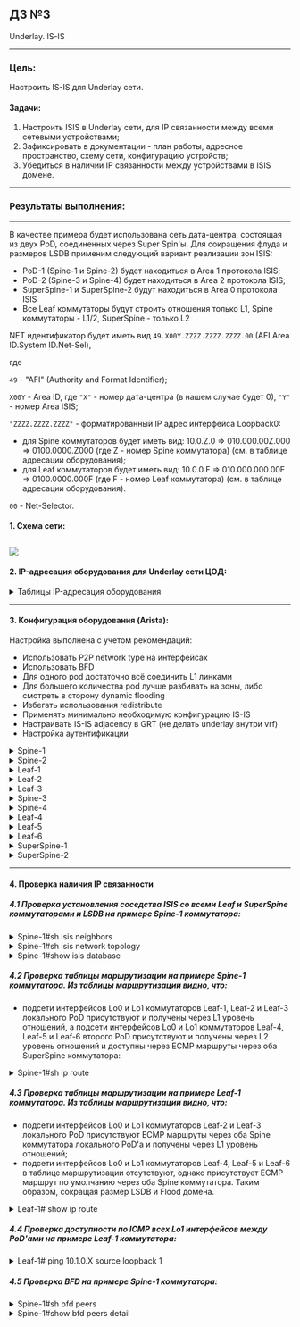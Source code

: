 ## ДЗ №3
Underlay. IS-IS
***
### Цель:
Настроить IS-IS для Underlay сети.
#### Задачи:
1. Настроить ISIS в Underlay сети, для IP связанности между всеми сетевыми устройствами;
2. Зафиксировать в документации - план работы, адресное пространство, схему сети, конфигурацию устройств;
3. Убедиться в наличии IP связанности между устройствами в ISIS домене.
***
### Результаты выполнения:
---
В качестве примера будет использована сеть дата-центра, состоящая из двух PoD, соединенных через Super Spin'ы. Для сокращения флуда и размеров LSDB применим следующий вариант реализации зон ISIS:
- PoD-1 (Spine-1 и Spine-2) будет находиться в Area 1 протокола ISIS;
- PoD-2 (Spine-3 и Spine-4) будет находиться в Area 2 протокола ISIS;
- SuperSpine-1 и SuperSpine-2 будут находиться в Area 0 протокола ISIS
- Все Leaf коммутаторы будут строить отношения только L1, Spine коммутаторы - L1/2, SuperSpine - только L2

NET идентификатор будет иметь вид ```49.X00Y.ZZZZ.ZZZZ.ZZZZ.00``` (AFI.Area ID.System ID.Net-Sel),

где

```49``` - "AFI" (Authority and Format Identifier);

```X00Y``` - Area ID, где ```"X"``` - номер дата-центра (в нашем случае будет 0), ```"Y"``` - номер Area ISIS;

```"ZZZZ.ZZZZ.ZZZZ"``` - форматированный IP адрес интерфейса Loopback0: 

- для Spine коммутаторов будет иметь вид: 10.0.Z.0  => 010.000.00Z.000 =>  0100.0000.Z000 (где Z - номер Spine коммутатора) (см. в таблице адресации оборудования);
- для Leaf коммутаторов будет иметь вид: 10.0.0.F  => 010.000.000.00F =>  0100.0000.000F (где F - номер Leaf коммутатора) (см. в таблице адресации оборудования).

```00``` - Net-Selector.

#### 1. Схема сети:
   
![](https://github.com/egorvshch/DC-networks-design/blob/main/lab3/net_scheme_isis.JPG)
---

#### 2. IP-адресация оборудования для Underlay сети ЦОД:

<details>
<summary> Таблицы IP-адресация оборудования </summary>
   
- IP-адресация Spine и Leaf коммутаторов:

| Device | Interface	| IP Address | Subnet Mask | description | Device | Interface	| IP Address | Subnet Mask | description |       
|:------ |:-----------|:----------:|:-------------:|:-------------|:------ |:-----------|:----------:|:-------------:|:-------------|
| Spine-1	| Lo0	| 10.0.1.0	| /32 | | Spine-3 | Lo0 | 10.0.3.0 | /32 | |
| | Lo1	| 10.1.1.0 | /32 | | | Lo1 | 10.1.3.0 | /32 | |
| | Eth1	| 10.2.1.0 | /31 | to Leaf-1 | | Eth1 | 10.2.3.0 | /31 | to Leaf-4 |
| | Eth2	| 10.2.1.2 | /31 | to Leaf-2 | | Eth2 | 10.2.3.2 | /31 | to Leaf-5 |
| | Eth3	| 10.2.1.4 | /31 | to Leaf-3 | | Eth3 | 10.2.3.4 | /31 | to Leaf-6 |
| | Eth4 | 10.2.5.1 | /31 | to SuperSpine-1 | | Eth4 | 10.2.5.5 | /31 | to SuperSpine-1 |
| | Eth5 | 10.2.6.1 | /31 | to SuperSpine-2 | | Eth5 | 10.2.6.5 | /31 | to SuperSpine-2 |
| Spine-2	| Lo0	| 10.0.2.0	| /32 | | Spine-4 |Lo0 | 10.0.4.0 |/32| |
| | Lo1	| 10.1.2.0 	| /32 | | | Lo1 | 10.1.4.0 | /32 | |
| | Eth1	| 10.2.2.0	| /31 | to Leaf-1 | | Eth1 | 10.2.4.0 | /31 | to Leaf-4 |
| | Eth2	| 10.2.2.2	| /31 | to Leaf-2 | | Eth2 | 10.2.4.2 | /31 | to Leaf-5 |
| | Eth3	| 10.2.2.4	| /31 | to Leaf-3 | | Eth3 | 10.2.4.4 | /31 | to Leaf-6 |
| | Eth4 | 10.2.5.3 | /31 | to SuperSpine-1 | | Eth4 | 10.2.5.7 | /31 | to SuperSpine-1 |
| | Eth5 | 10.2.6.3 | /31 | to SuperSpine-2 | | Eth5 | 10.2.6.7 | /31 | to SuperSpine-2 |
| Leaf-1	| Lo0	| 10.0.0.1	| /32 | | Leaf-4 | Lo0 |10.0.0.4 | /32 | |
| | Lo1	| 10.1.0.1	| /32 | | | Lo1 | 10.1.0.4 | /32 | |
| | Eth1	| 10.2.1.1	| /31 | to Spine-1 | | Eth1 | 10.2.3.1 | /31 | to Spine-3 |
| | Eth2	| 10.2.2.1	| /31 | to Spine-2 | | Eth2 | 10.2.4.1 | /31 | to Spine-4 |
| | Eth3	| 10.4.1.1	| /24 | to Server-1 | | Eth3 | 10.4.5.1 | /24 | to Server-2-1 |
| Leaf-2	| Lo0	| 10.0.0.2	| /32 | | Leaf-5 | Lo0 | 10.0.0.5 | /32 | |
| | Lo1	| 10.1.0.2	| /32 | | | Lo1 | 10.1.0.5 | /32 | |
| | Eth1	| 10.2.1.3	| /31 | to Spine-1 | | Eth1 | 10.2.3.3 | /31 | to Spine-3 |
| | Eth2	| 10.2.2.3	| /31 | to Spine-2 | | Eth2 | 10.2.4.3 | /31 | to Spine-4 |
| | Eth3	| 10.4.2.1	| /24 | to Server-2 | | Eth3 | 10.4.6.1 | /24 | to Server-2-2 |
| Leaf-3	| Lo0	| 10.0.0.3	| /32 | | Leaf-6 | Lo0 | 10.0.0.6 | /32 | |
| | Lo1	| 10.1.0.3	| /32 | | | Lo1 | 10.1.0.6 | /32 | |
| | Eth1	| 10.2.1.5	| /31 | to Spine-1 | | Eth1 | 10.2.3.5 | /31 | to Spine-3 |
| | Eth2	| 10.2.2.5	| /31 | to Spine-2 | | Eth2 | 10.2.4.5 | /31 | to Spine-4 |
| | Eth3	| 10.4.3.1	| /24 | to Server-3 | | Eth3 | 10.4.7.1 | /24  |to Server-2-3 |
| | Eth4	| 10.4.4.1	| /24 | to Server-4 | | Eth4 | 10.4.8.1 | /24 | to Server-2-4 |
| Server-1	| eth0	| 10.4.1.2	| /24 | | Server-2-1 | eth0 | 10.4.5.2 | /24 | |
| Server-2	| eth0	| 10.4.2.2	| /24 | | Server-2-2 | eth0 | 10.4.6.2 | /24 | |
| Server-3	| eth0	| 10.4.3.2	| /24 | | Server-2-3 | eth0 | 10.4.7.2 | /24 | |
| Server-4	| eth0	| 10.4.4.2	| /24 | | | | | |


- IP-адресация SuperSpine коммутаторов:

  
| Device | Interface	| IP Address | Subnet Mask | description |
|:------ |:-----------|:----------:|:-------------:|:-------------:|
| SuperSpine-1 | Lo0 | 10.0.5.0 | /32 |  |
|  | Lo1 | 10.1.5.0 | /32 |  |
|  | Eth1 | 10.2.5.0 | /31 | to Spine-1 |
|  | Eth2 | 10.2.5.2 | /31 | to Spine-2 |
|  | Eth3 | 10.2.5.4 | /31 | to Spine-3 |
|  | Eth4 | 10.2.5.6 | /31 | to Spine-4 |
| SuperSpine-1 | Lo0 | 10.0.6.0 | /32 |  |
|  | Lo1 | 10.1.6.0 | /32 |  |
|  | Eth1 | 10.2.6.0 | /31 | to Spine-1 |
|  | Eth2 | 10.2.6.2 | /31 | to Spine-2 |
|  | Eth3 | 10.2.6.4 | /31 | to Spine-3 |
|  | Eth4 | 10.2.6.6 | /31 | to Spine-4 |


- NET идентификаторы ISIS:


| Device | NET идентификатор	| Area | Level Type | 
|:------ |:-----------|:----------:|:-----------|
| SuperSpine-1 | 49.0000.0100.0000.5000.00 | 0 | Level-2  |
| SuperSpine-1 | 49.0000.0100.0000.6000.00 | 0 | Level-2  |
| Spine-1 | 49.0001.0100.0000.1000.00 | 1 | Level-1-2  |
| Spine-2 | 49.0001.0100.0000.2000.00 | 1 | Level-1-2  |
| Spine-3 | 49.0002.0100.0000.3000.00 | 2 | Level-1-2  |
| Spine-4 | 49.0002.0100.0000.4000.00 | 2 | Level-1-2  |
| Leaf-1 | 49.0001.0100.0000.0001.00 | 1 | Level-1  |
| Leaf-2 | 49.0001.0100.0000.0002.00 | 1 | Level-1  |
| Leaf-3 | 49.0001.0100.0000.0003.00 | 1 | Level-1  |
| Leaf-4 | 49.0002.0100.0000.0004.00 | 2 | Level-1  |
| Leaf-5 | 49.0002.0100.0000.0005.00 | 2 | Level-1  |
| Leaf-6 | 49.0002.0100.0000.0006.00 | 2 | Level-1  |


</details>

---

#### 3. Конфигурация оборудования (Arista):

 Настройка выполнена с учетом рекомендаций:
 
- Использовать P2P network type на интерфейсах
- Использовать BFD
- Для одного pod достаточно всё соединить L1 линками
- Для большего количества pod лучше разбивать на зоны, либо смотреть в сторону dynamic flooding
- Избегать использования redistribute
- Применять минимально необходимую конфигурацию IS-IS
- Настраивать IS-IS adjacency в GRT (не делать underlay внутри vrf)
- Настройка аутентификации

<details>
<summary> Spine-1 </summary>
  
```
Spine-1#sh running-config
! Command: show running-config
! device: Spine-1 (vEOS-lab, EOS-4.29.2F)
!
! boot system flash:/vEOS-lab.swi
!
no aaa root
!
transceiver qsfp default-mode 4x10G
!
service routing protocols model ribd
!
hostname Spine-1
!
spanning-tree mode mstp
!
interface Ethernet1
   description to Leaf-1
   no switchport
   ip address 10.2.1.0/31
   isis enable UNDERLAY
   isis circuit-type level-1
   isis network point-to-point
   isis authentication mode sha key-id 1
   isis authentication key-id 1 algorithm sha-256 key 7 OVyha/EY3VI=
!
interface Ethernet2
   description to Leaf-2
   no switchport
   ip address 10.2.1.2/31
   isis enable UNDERLAY
   isis circuit-type level-1
   isis network point-to-point
   isis authentication mode sha key-id 1
   isis authentication key-id 1 algorithm sha-256 key 7 OVyha/EY3VI=
!
interface Ethernet3
   description to Leaf-3
   no switchport
   ip address 10.2.1.4/31
   isis enable UNDERLAY
   isis circuit-type level-1
   isis network point-to-point
   isis authentication mode sha key-id 1
   isis authentication key-id 1 algorithm sha-256 key 7 OVyha/EY3VI=
!
interface Ethernet4
   description to SuperSpine-1
   no switchport
   ip address 10.2.5.1/31
   isis enable UNDERLAY
   isis circuit-type level-2
   isis network point-to-point
   isis authentication mode sha key-id 1
   isis authentication key-id 1 algorithm sha-256 key 7 OVyha/EY3VI=
!
interface Ethernet5
   description to SuperSpine-2
   no switchport
   ip address 10.2.6.1/31
   isis enable UNDERLAY
   isis circuit-type level-2
   isis network point-to-point
   isis authentication mode sha key-id 1
   isis authentication key-id 1 algorithm sha-256 key 7 OVyha/EY3VI=
!
interface Ethernet6
!
interface Ethernet7
!
interface Ethernet8
!
interface Loopback0
   ip address 10.0.1.0/32
   isis enable UNDERLAY
   isis passive
!
interface Loopback1
   ip address 10.1.1.0/32
   isis enable UNDERLAY
   isis passive
!
interface Management1
!
ip routing
!
router isis UNDERLAY
   net 49.0001.0100.0000.1000.00
   log-adjacency-changes
   !
   address-family ipv4 unicast
      bfd all-interfaces
!
end
Spine-1#

```
</details>

<details>
<summary> Spine-2 </summary>
  
```

Spine-2#sh running-config
! Command: show running-config
! device: Spine-2 (vEOS-lab, EOS-4.29.2F)
!
! boot system flash:/vEOS-lab.swi
!
no aaa root
!
transceiver qsfp default-mode 4x10G
!
service routing protocols model ribd
!
hostname Spine-2
!
spanning-tree mode mstp
!
interface Ethernet1
   description to Leaf-1
   no switchport
   ip address 10.2.2.0/31
   isis enable UNDERLAY
   isis circuit-type level-1
   isis network point-to-point
   isis authentication mode sha key-id 1
   isis authentication key-id 1 algorithm sha-256 key 7 OVyha/EY3VI=
!
interface Ethernet2
   description to Leaf-2
   no switchport
   ip address 10.2.2.2/31
   isis enable UNDERLAY
   isis circuit-type level-1
   isis network point-to-point
   isis authentication mode sha key-id 1
   isis authentication key-id 1 algorithm sha-256 key 7 OVyha/EY3VI=
!
interface Ethernet3
   description to Leaf-3
   no switchport
   ip address 10.2.2.4/31
   isis enable UNDERLAY
   isis circuit-type level-1
   isis network point-to-point
   isis authentication mode sha key-id 1
   isis authentication key-id 1 algorithm sha-256 key 7 OVyha/EY3VI=
!
interface Ethernet4
   description to SuperSpine-1
   no switchport
   ip address 10.2.5.3/31
   isis enable UNDERLAY
   isis circuit-type level-2
   isis network point-to-point
   isis authentication mode sha key-id 1
   isis authentication key-id 1 algorithm sha-256 key 7 OVyha/EY3VI=
!
interface Ethernet5
   description to SuperSpine-2
   no switchport
   ip address 10.2.6.3/31
   isis enable UNDERLAY
   isis circuit-type level-2
   isis network point-to-point
   isis authentication mode sha key-id 1
   isis authentication key-id 1 algorithm sha-256 key 7 OVyha/EY3VI=
!
interface Ethernet6
!
interface Ethernet7
!
interface Ethernet8
!
interface Loopback0
   ip address 10.0.2.0/32
   isis enable UNDERLAY
   isis passive
!
interface Loopback1
   ip address 10.1.2.0/32
   isis enable UNDERLAY
   isis passive
!
interface Management1
!
ip routing
!
router isis UNDERLAY
   net 49.0001.0100.0000.2000.00
   log-adjacency-changes
   !
   address-family ipv4 unicast
      bfd all-interfaces
!
end
Spine-2#

```
</details>

<details>
<summary> Leaf-1 </summary>
  
```

Leaf-1#sh running-config
! Command: show running-config
! device: Leaf-1 (vEOS-lab, EOS-4.29.2F)
!
! boot system flash:/vEOS-lab.swi
!
no aaa root
!
transceiver qsfp default-mode 4x10G
!
service routing protocols model ribd
!
hostname Leaf-1
!
spanning-tree mode mstp
!
interface Ethernet1
   description to Spine-1
   no switchport
   ip address 10.2.1.1/31
   isis enable UNDERLAY
   isis circuit-type level-1
   isis network point-to-point
   isis authentication mode sha key-id 1
   isis authentication key-id 1 algorithm sha-256 key 7 OVyha/EY3VI=
!
interface Ethernet2
   description to Spine-2
   no switchport
   ip address 10.2.2.1/31
   isis enable UNDERLAY
   isis circuit-type level-1
   isis network point-to-point
   isis authentication mode sha key-id 1
   isis authentication key-id 1 algorithm sha-256 key 7 OVyha/EY3VI=
!
interface Ethernet3
   description to Server-1
   no switchport
   ip address 10.4.1.1/24
!
interface Ethernet4
!
interface Ethernet5
!
interface Ethernet6
!
interface Ethernet7
!
interface Ethernet8
!
interface Loopback0
   ip address 10.0.0.1/32
   isis enable UNDERLAY
   isis passive
!
interface Loopback1
   ip address 10.1.0.1/32
   isis enable UNDERLAY
   isis passive
!
interface Management1
!
ip routing
!
router isis UNDERLAY
   net 49.0001.0100.0000.0001.00
   is-type level-1
   log-adjacency-changes
   !
   address-family ipv4 unicast
      bfd all-interfaces
!
end
Leaf-1#

```
</details>

<details>
<summary> Leaf-2 </summary>
  
```

Leaf-2#sh running-config
! Command: show running-config
! device: Leaf-2 (vEOS-lab, EOS-4.29.2F)
!
! boot system flash:/vEOS-lab.swi
!
no aaa root
!
transceiver qsfp default-mode 4x10G
!
service routing protocols model ribd
!
hostname Leaf-2
!
spanning-tree mode mstp
!
interface Ethernet1
   description to Spine-1
   no switchport
   ip address 10.2.1.3/31
   isis enable UNDERLAY
   isis circuit-type level-1
   isis network point-to-point
   isis authentication mode sha key-id 1
   isis authentication key-id 1 algorithm sha-256 key 7 OVyha/EY3VI=
!
interface Ethernet2
   description to Spine-2
   no switchport
   ip address 10.2.2.3/31
   isis enable UNDERLAY
   isis circuit-type level-1
   isis network point-to-point
   isis authentication mode sha key-id 1
   isis authentication key-id 1 algorithm sha-256 key 7 OVyha/EY3VI=
!
interface Ethernet3
   description to Server-2
   no switchport
   ip address 10.4.2.1/24
!
interface Ethernet4
!
interface Ethernet5
!
interface Ethernet6
!
interface Ethernet7
!
interface Ethernet8
!
interface Loopback0
   ip address 10.0.0.2/32
   isis enable UNDERLAY
   isis passive
!
interface Loopback1
   ip address 10.1.0.2/32
   isis enable UNDERLAY
   isis passive
!
interface Management1
!
ip routing
!
router isis UNDERLAY
   net 49.0001.0100.0000.0002.00
   is-type level-1
   log-adjacency-changes
   !
   address-family ipv4 unicast
      bfd all-interfaces
!
end
Leaf-2#

```
</details>

<details>
<summary> Leaf-3 </summary>
  
```

Leaf-3#sh running-config
! Command: show running-config
! device: Leaf-3 (vEOS-lab, EOS-4.29.2F)
!
! boot system flash:/vEOS-lab.swi
!
no aaa root
!
transceiver qsfp default-mode 4x10G
!
service routing protocols model ribd
!
hostname Leaf-3
!
spanning-tree mode mstp
!
interface Ethernet1
   description to Spine-1
   no switchport
   ip address 10.2.1.5/31
   isis enable UNDERLAY
   isis circuit-type level-1
   isis network point-to-point
   isis authentication mode sha key-id 1
   isis authentication key-id 1 algorithm sha-256 key 7 OVyha/EY3VI=
!
interface Ethernet2
   description to Spine-2
   no switchport
   ip address 10.2.2.5/31
   isis enable UNDERLAY
   isis circuit-type level-1
   isis network point-to-point
   isis authentication mode sha key-id 1
   isis authentication key-id 1 algorithm sha-256 key 7 OVyha/EY3VI=
!
interface Ethernet3
   description to Server-3
   no switchport
   ip address 10.4.3.1/24
!
interface Ethernet4
   description to Server-4
   no switchport
   ip address 10.4.4.1/24
!
interface Ethernet5
!
interface Ethernet6
!
interface Ethernet7
!
interface Ethernet8
!
interface Loopback0
   ip address 10.0.0.3/32
   isis enable UNDERLAY
   isis passive
!
interface Loopback1
   ip address 10.1.0.3/32
   isis enable UNDERLAY
   isis passive
!
interface Management1
!
ip routing
!
router isis UNDERLAY
   net 49.0001.0100.0000.0003.00
   is-type level-1
   log-adjacency-changes
   !
   address-family ipv4 unicast
      bfd all-interfaces
!
end
Leaf-3#

```
</details>

<details>
<summary> Spine-3 </summary>
  
```
Spine-3#sh running-config
! Command: show running-config
! device: Spine-3 (vEOS-lab, EOS-4.29.2F)
!
! boot system flash:/vEOS-lab.swi
!
no aaa root
!
transceiver qsfp default-mode 4x10G
!
service routing protocols model ribd
!
hostname Spine-3
!
spanning-tree mode mstp
!
interface Ethernet1
   description to Leaf-4
   no switchport
   ip address 10.2.3.0/31
   isis enable UNDERLAY
   isis circuit-type level-1
   isis network point-to-point
   isis authentication mode sha key-id 1
   isis authentication key-id 1 algorithm sha-256 key 7 OVyha/EY3VI=
!
interface Ethernet2
   description to Leaf-5
   no switchport
   ip address 10.2.3.2/31
   isis enable UNDERLAY
   isis circuit-type level-1
   isis network point-to-point
   isis authentication mode sha key-id 1
   isis authentication key-id 1 algorithm sha-256 key 7 OVyha/EY3VI=
!
interface Ethernet3
   description to Leaf-6
   no switchport
   ip address 10.2.3.4/31
   isis enable UNDERLAY
   isis circuit-type level-1
   isis network point-to-point
   isis authentication mode sha key-id 1
   isis authentication key-id 1 algorithm sha-256 key 7 OVyha/EY3VI=
!
interface Ethernet4
   description to SuperSpine-1
   no switchport
   ip address 10.2.5.5/31
   isis enable UNDERLAY
   isis circuit-type level-2
   isis network point-to-point
   isis authentication mode sha key-id 1
   isis authentication key-id 1 algorithm sha-256 key 7 OVyha/EY3VI=
!
interface Ethernet5
   description to SuperSpine-2
   no switchport
   ip address 10.2.6.5/31
   isis enable UNDERLAY
   isis circuit-type level-2
   isis network point-to-point
   isis authentication mode sha key-id 1
   isis authentication key-id 1 algorithm sha-256 key 7 OVyha/EY3VI=
!
interface Ethernet6
!
interface Ethernet7
!
interface Ethernet8
!
interface Loopback0
   ip address 10.0.3.0/32
   isis enable UNDERLAY
   isis passive
!
interface Loopback1
   ip address 10.1.3.0/32
   isis enable UNDERLAY
   isis passive
!
interface Management1
!
ip routing
!
router isis UNDERLAY
   net 49.0002.0100.0000.3000.00
   log-adjacency-changes
   !
   address-family ipv4 unicast
      bfd all-interfaces
!
end
Spine-3#

```
</details>

<details>
<summary> Spine-4 </summary>
  
```

Spine-4#sh running-config
! Command: show running-config
! device: Spine-4 (vEOS-lab, EOS-4.29.2F)
!
! boot system flash:/vEOS-lab.swi
!
no aaa root
!
transceiver qsfp default-mode 4x10G
!
service routing protocols model ribd
!
hostname Spine-4
!
spanning-tree mode mstp
!
interface Ethernet1
   description to Leaf-4
   no switchport
   ip address 10.2.4.0/31
   isis enable UNDERLAY
   isis circuit-type level-1
   isis network point-to-point
   isis authentication mode sha key-id 1
   isis authentication key-id 1 algorithm sha-256 key 7 OVyha/EY3VI=
!
interface Ethernet2
   description to Leaf-5
   no switchport
   ip address 10.2.4.2/31
   isis enable UNDERLAY
   isis circuit-type level-1
   isis network point-to-point
   isis authentication mode sha key-id 1
   isis authentication key-id 1 algorithm sha-256 key 7 OVyha/EY3VI=
!
interface Ethernet3
   description to Leaf-6
   no switchport
   ip address 10.2.4.4/31
   isis enable UNDERLAY
   isis circuit-type level-1
   isis network point-to-point
   isis authentication mode sha key-id 1
   isis authentication key-id 1 algorithm sha-256 key 7 OVyha/EY3VI=
!
interface Ethernet4
   description to SuperSpine-1
   no switchport
   ip address 10.2.5.7/31
   isis enable UNDERLAY
   isis circuit-type level-2
   isis network point-to-point
   isis authentication mode sha key-id 1
   isis authentication key-id 1 algorithm sha-256 key 7 OVyha/EY3VI=
!
interface Ethernet5
   description to SuperSpine-2
   no switchport
   ip address 10.2.6.7/31
   isis enable UNDERLAY
   isis circuit-type level-2
   isis network point-to-point
   isis authentication mode sha key-id 1
   isis authentication key-id 1 algorithm sha-256 key 7 OVyha/EY3VI=
!
interface Ethernet6
!
interface Ethernet7
!
interface Ethernet8
!
interface Loopback0
   ip address 10.0.4.0/32
   isis enable UNDERLAY
   isis passive
!
interface Loopback1
   ip address 10.1.4.0/32
   isis enable UNDERLAY
   isis passive
!
interface Management1
!
ip routing
!
router isis UNDERLAY
   net 49.0002.0100.0000.4000.00
   log-adjacency-changes
   !
   address-family ipv4 unicast
      bfd all-interfaces
!
end
Spine-4#

```
</details>

<details>
<summary> Leaf-4 </summary>
  
```
Leaf-4#sh running-config
! Command: show running-config
! device: Leaf-4 (vEOS-lab, EOS-4.29.2F)
!
! boot system flash:/vEOS-lab.swi
!
no aaa root
!
transceiver qsfp default-mode 4x10G
!
service routing protocols model ribd
!
hostname Leaf-4
!
spanning-tree mode mstp
!
interface Ethernet1
   description to Spine-3
   no switchport
   ip address 10.2.3.1/31
   isis enable UNDERLAY
   isis circuit-type level-1
   isis network point-to-point
   isis authentication mode sha key-id 1
   isis authentication key-id 1 algorithm sha-256 key 7 OVyha/EY3VI=
!
interface Ethernet2
   description to Spine-4
   no switchport
   ip address 10.2.4.1/31
   isis enable UNDERLAY
   isis circuit-type level-1
   isis network point-to-point
   isis authentication mode sha key-id 1
   isis authentication key-id 1 algorithm sha-256 key 7 OVyha/EY3VI=
!
interface Ethernet3
   description to Server-2-1
   no switchport
   ip address 10.4.5.1/24
!
interface Ethernet4
!
interface Ethernet5
!
interface Ethernet6
!
interface Ethernet7
!
interface Ethernet8
!
interface Loopback0
   ip address 10.0.0.4/32
   isis enable UNDERLAY
   isis passive
!
interface Loopback1
   ip address 10.1.0.4/32
   isis enable UNDERLAY
   isis passive
!
interface Management1
!
ip routing
!
router isis UNDERLAY
   net 49.0002.0100.0000.0004.00
   is-type level-1
   log-adjacency-changes
   !
   address-family ipv4 unicast
      bfd all-interfaces
!
end
Leaf-4#

```
</details>

<details>
<summary> Leaf-5 </summary>
  
```
Leaf-5#sh running-config
! Command: show running-config
! device: Leaf-5 (vEOS-lab, EOS-4.29.2F)
!
! boot system flash:/vEOS-lab.swi
!
no aaa root
!
transceiver qsfp default-mode 4x10G
!
service routing protocols model ribd
!
hostname Leaf-5
!
spanning-tree mode mstp
!
interface Ethernet1
   description to Spine-3
   no switchport
   ip address 10.2.3.3/31
   isis enable UNDERLAY
   isis circuit-type level-1
   isis network point-to-point
   isis authentication mode sha key-id 1
   isis authentication key-id 1 algorithm sha-256 key 7 OVyha/EY3VI=
!
interface Ethernet2
   description to Spine-4
   no switchport
   ip address 10.2.4.3/31
   isis enable UNDERLAY
   isis circuit-type level-1
   isis network point-to-point
   isis authentication mode sha key-id 1
   isis authentication key-id 1 algorithm sha-256 key 7 OVyha/EY3VI=
!
interface Ethernet3
   description to Server-2-2
   no switchport
   ip address 10.4.6.1/24
!
interface Ethernet4
!
interface Ethernet5
!
interface Ethernet6
!
interface Ethernet7
!
interface Ethernet8
!
interface Loopback0
   ip address 10.0.0.5/32
   isis enable UNDERLAY
   isis passive
!
interface Loopback1
   ip address 10.1.0.5/32
   isis enable UNDERLAY
   isis passive
!
interface Management1
!
ip routing
!
router isis UNDERLAY
   net 49.0002.0100.0000.0005.00
   is-type level-1
   log-adjacency-changes
   !
   address-family ipv4 unicast
      bfd all-interfaces
!
end
Leaf-5#

```
</details>

<details>
<summary> Leaf-6 </summary>
  
```
Leaf-6#sh running-config
! Command: show running-config
! device: Leaf-6 (vEOS-lab, EOS-4.29.2F)
!
! boot system flash:/vEOS-lab.swi
!
no aaa root
!
transceiver qsfp default-mode 4x10G
!
service routing protocols model ribd
!
hostname Leaf-6
!
spanning-tree mode mstp
!
interface Ethernet1
   description to Spine-3
   no switchport
   ip address 10.2.3.5/31
   isis enable UNDERLAY
   isis circuit-type level-1
   isis network point-to-point
   isis authentication mode sha key-id 1
   isis authentication key-id 1 algorithm sha-256 key 7 OVyha/EY3VI=
!
interface Ethernet2
   description to Spine-4
   no switchport
   ip address 10.2.4.5/31
   isis enable UNDERLAY
   isis circuit-type level-1
   isis network point-to-point
   isis authentication mode sha key-id 1
   isis authentication key-id 1 algorithm sha-256 key 7 OVyha/EY3VI=
!
interface Ethernet3
   description to Server-2-3
   no switchport
   ip address 10.4.7.1/24
!
interface Ethernet4
!
interface Ethernet5
!
interface Ethernet6
!
interface Ethernet7
!
interface Ethernet8
!
interface Loopback0
   ip address 10.0.0.6/32
   isis enable UNDERLAY
   isis passive
!
interface Loopback1
   ip address 10.1.0.6/32
   isis enable UNDERLAY
   isis passive
!
interface Management1
!
ip routing
!
router isis UNDERLAY
   net 49.0002.0100.0000.0006.00
   is-type level-1
   log-adjacency-changes
   !
   address-family ipv4 unicast
      bfd all-interfaces
!
end
Leaf-6#

```
</details>

<details>
<summary> SuperSpine-1 </summary>
  
```
SuperSpine-1#sh running-config
! Command: show running-config
! device: SuperSpine-1 (vEOS-lab, EOS-4.29.2F)
!
! boot system flash:/vEOS-lab.swi
!
no aaa root
!
transceiver qsfp default-mode 4x10G
!
service routing protocols model ribd
!
hostname SuperSpine-1
!
spanning-tree mode mstp
!
interface Ethernet1
   description to Spine-1
   no switchport
   ip address 10.2.5.0/31
   isis enable UNDERLAY
   isis circuit-type level-2
   isis network point-to-point
   isis authentication mode sha key-id 1
   isis authentication key-id 1 algorithm sha-256 key 7 OVyha/EY3VI=
!
interface Ethernet2
   description to Spine-2
   no switchport
   ip address 10.2.5.2/31
   isis enable UNDERLAY
   isis circuit-type level-2
   isis network point-to-point
   isis authentication mode sha key-id 1
   isis authentication key-id 1 algorithm sha-256 key 7 OVyha/EY3VI=
!
interface Ethernet3
   description to Spine-3
   no switchport
   ip address 10.2.5.4/31
   isis enable UNDERLAY
   isis circuit-type level-2
   isis network point-to-point
   isis authentication mode sha key-id 1
   isis authentication key-id 1 algorithm sha-256 key 7 OVyha/EY3VI=
!
interface Ethernet4
   description to Spine-4
   no switchport
   ip address 10.2.5.6/31
   isis enable UNDERLAY
   isis circuit-type level-2
   isis network point-to-point
   isis authentication mode sha key-id 1
   isis authentication key-id 1 algorithm sha-256 key 7 OVyha/EY3VI=
!
interface Ethernet5
!
interface Ethernet6
!
interface Ethernet7
!
interface Ethernet8
!
interface Loopback0
   ip address 10.0.5.0/32
   isis enable UNDERLAY
   isis passive
!
interface Loopback1
   ip address 10.1.5.0/32
   isis enable UNDERLAY
   isis passive
!
interface Management1
!
ip routing
!
router isis UNDERLAY
   net 49.0000.0100.0000.5000.00
   is-type level-2
   log-adjacency-changes
   !
   address-family ipv4 unicast
      bfd all-interfaces
!
end
SuperSpine-1#

```
</details>
<details>
<summary> SuperSpine-2 </summary>
  
```

SuperSpine-2#sh running-config
! Command: show running-config
! device: SuperSpine-2 (vEOS-lab, EOS-4.29.2F)
!
! boot system flash:/vEOS-lab.swi
!
no aaa root
!
transceiver qsfp default-mode 4x10G
!
service routing protocols model ribd
!
hostname SuperSpine-2
!
spanning-tree mode mstp
!
interface Ethernet1
   description to Spine-1
   no switchport
   ip address 10.2.6.0/31
   isis enable UNDERLAY
   isis circuit-type level-2
   isis network point-to-point
   isis authentication mode sha key-id 1
   isis authentication key-id 1 algorithm sha-256 key 7 OVyha/EY3VI=
!
interface Ethernet2
   description to Spine-2
   no switchport
   ip address 10.2.6.2/31
   isis enable UNDERLAY
   isis circuit-type level-2
   isis network point-to-point
   isis authentication mode sha key-id 1
   isis authentication key-id 1 algorithm sha-256 key 7 OVyha/EY3VI=
!
interface Ethernet3
   description to Spine-3
   no switchport
   ip address 10.2.6.4/31
   isis enable UNDERLAY
   isis circuit-type level-2
   isis network point-to-point
   isis authentication mode sha key-id 1
   isis authentication key-id 1 algorithm sha-256 key 7 OVyha/EY3VI=
!
interface Ethernet4
   description to Spine-4
   no switchport
   ip address 10.2.6.6/31
   isis enable UNDERLAY
   isis circuit-type level-2
   isis network point-to-point
   isis authentication mode sha key-id 1
   isis authentication key-id 1 algorithm sha-256 key 7 OVyha/EY3VI=
!
interface Ethernet5
!
interface Ethernet6
!
interface Ethernet7
!
interface Ethernet8
!
interface Loopback0
   ip address 10.0.6.0/32
   isis enable UNDERLAY
   isis passive
!
interface Loopback1
   ip address 10.1.6.0/32
   isis enable UNDERLAY
   isis passive
!
interface Management1
!
ip routing
!
router isis UNDERLAY
   net 49.0000.0100.0000.6000.00
   is-type level-2
   log-adjacency-changes
   !
   address-family ipv4 unicast
      bfd all-interfaces
!
end
SuperSpine-2#

```
</details>

---
#### 4. Проверка наличия IP связанности

##### 4.1 Проверка установления соседства ISIS со всеми Leaf и SuperSpine коммутаторами и LSDB на примере Spine-1 коммутатора:
<details>
<summary> Spine-1#sh isis neighbors </summary>
  
```
Spine-1#sh isis neighbors

Instance  VRF      System Id        Type Interface          SNPA              State Hold time   Circuit Id
UNDERLAY  default  Leaf-1           L1   Ethernet1          P2P               UP    28          0F
UNDERLAY  default  Leaf-2           L1   Ethernet2          P2P               UP    30          0F
UNDERLAY  default  Leaf-3           L1   Ethernet3          P2P               UP    28          0F
UNDERLAY  default  SuperSpine-1     L2   Ethernet4          P2P               UP    26          0D
UNDERLAY  default  SuperSpine-2     L2   Ethernet5          P2P               UP    23          0D

```
</details>

<details>
<summary> Spine-1#sh isis network topology </summary>
  
```
Spine-1#sh isis network topology

IS-IS Instance: UNDERLAY VRF: default
  IS-IS paths to level-1 routers
    System Id        Metric   IA Metric Next-Hop         Interface                SNPA
    Leaf-1           10       0         Leaf-1           Ethernet1                P2P
    Leaf-2           10       0         Leaf-2           Ethernet2                P2P
    Leaf-3           10       0         Leaf-3           Ethernet3                P2P
    Spine-2          20       0         Leaf-1           Ethernet1                P2P
                                        Leaf-2           Ethernet2                P2P
                                        Leaf-3           Ethernet3                P2P
  IS-IS paths to level-2 routers
    System Id        Metric   IA Metric Next-Hop         Interface                SNPA
    Spine-2          20       0         SuperSpine-1     Ethernet4                P2P
                                        SuperSpine-2     Ethernet5                P2P
    Spine-3          20       0         SuperSpine-1     Ethernet4                P2P
                                        SuperSpine-2     Ethernet5                P2P
    Spine-4          20       0         SuperSpine-1     Ethernet4                P2P
                                        SuperSpine-2     Ethernet5                P2P
    SuperSpine-1     10       0         SuperSpine-1     Ethernet4                P2P
    SuperSpine-2     10       0         SuperSpine-2     Ethernet5                P2P
Spine-1#

```
</details>

<details>
<summary> Spine-1#show isis database </summary>
  
```
Spine-1#show isis database

IS-IS Instance: UNDERLAY VRF: default
  IS-IS Level 1 Link State Database
    LSPID                   Seq Num  Cksum  Life Length IS Flags
    Leaf-1.00-00                 33  63482  1098    135 L1 <>
    Leaf-2.00-00                 17  45378   635    135 L1 <>
    Leaf-3.00-00                 19  16036  1069    135 L1 <>
    Spine-1.00-00                23   2573   864    160 L2 <DefaultAtt>
    Spine-2.00-00                22  23711   409    160 L2 <DefaultAtt>
  IS-IS Level 2 Link State Database
    LSPID                   Seq Num  Cksum  Life Length IS Flags
    Spine-1.00-00                25  14852  1030    264 L2 <>
    Spine-2.00-00                22  18907  1081    264 L2 <>
    Spine-3.00-00                24  27508   939    264 L2 <>
    Spine-4.00-00                21  49158   670    264 L2 <>
    SuperSpine-1.00-00           20  51139   783    189 L2 <>
    SuperSpine-2.00-00           17  28927   811    189 L2 <>
Spine-1#
```
</details>

##### 4.2 Проверка таблицы маршрутизации на примере Spine-1 коммутатора. Из таблицы маршрутизации видно, что:
- подсети интерфейсов Lo0 и Lo1 коммутаторов Leaf-1, Leaf-2 и Leaf-3 локального PoD присутствуют и получены через L1 уровень отношений, а подсети интерфейсов Lo0 и Lo1 коммутаторов Leaf-4, Leaf-5 и Leaf-6 второго PoD присутствуют и получены через L2 уровень отношений и доступны через ECMP маршруты через оба SuperSpine коммутатора:

<details>
<summary> Spine-1#sh ip route </summary>
  
```
Spine-1#sh ip route

VRF: default
Codes: C - connected, S - static, K - kernel,
       O - OSPF, IA - OSPF inter area, E1 - OSPF external type 1,
       E2 - OSPF external type 2, N1 - OSPF NSSA external type 1,
       N2 - OSPF NSSA external type2, B - Other BGP Routes,
       B I - iBGP, B E - eBGP, R - RIP, I L1 - IS-IS level 1,
       I L2 - IS-IS level 2, O3 - OSPFv3, A B - BGP Aggregate,
       A O - OSPF Summary, NG - Nexthop Group Static Route,
       V - VXLAN Control Service, M - Martian,
       DH - DHCP client installed default route,
       DP - Dynamic Policy Route, L - VRF Leaked,
       G  - gRIBI, RC - Route Cache Route

Gateway of last resort is not set

 I L1     10.0.0.1/32 [115/20] via 10.2.1.1, Ethernet1
 I L1     10.0.0.2/32 [115/20] via 10.2.1.3, Ethernet2
 I L1     10.0.0.3/32 [115/20] via 10.2.1.5, Ethernet3
 I L2     10.0.0.4/32 [115/40] via 10.2.5.0, Ethernet4
                               via 10.2.6.0, Ethernet5
 I L2     10.0.0.5/32 [115/40] via 10.2.5.0, Ethernet4
                               via 10.2.6.0, Ethernet5
 I L2     10.0.0.6/32 [115/40] via 10.2.5.0, Ethernet4
                               via 10.2.6.0, Ethernet5
 C        10.0.1.0/32 is directly connected, Loopback0
 I L1     10.0.2.0/32 [115/30] via 10.2.1.1, Ethernet1
                               via 10.2.1.3, Ethernet2
                               via 10.2.1.5, Ethernet3
 I L2     10.0.3.0/32 [115/30] via 10.2.5.0, Ethernet4
                               via 10.2.6.0, Ethernet5
 I L2     10.0.4.0/32 [115/30] via 10.2.5.0, Ethernet4
                               via 10.2.6.0, Ethernet5
 I L2     10.0.5.0/32 [115/20] via 10.2.5.0, Ethernet4
 I L2     10.0.6.0/32 [115/20] via 10.2.6.0, Ethernet5
 I L1     10.1.0.1/32 [115/20] via 10.2.1.1, Ethernet1
 I L1     10.1.0.2/32 [115/20] via 10.2.1.3, Ethernet2
 I L1     10.1.0.3/32 [115/20] via 10.2.1.5, Ethernet3
 I L2     10.1.0.4/32 [115/40] via 10.2.5.0, Ethernet4
                               via 10.2.6.0, Ethernet5
 I L2     10.1.0.5/32 [115/40] via 10.2.5.0, Ethernet4
                               via 10.2.6.0, Ethernet5
 I L2     10.1.0.6/32 [115/40] via 10.2.5.0, Ethernet4
                               via 10.2.6.0, Ethernet5
 C        10.1.1.0/32 is directly connected, Loopback1
 I L1     10.1.2.0/32 [115/30] via 10.2.1.1, Ethernet1
                               via 10.2.1.3, Ethernet2
                               via 10.2.1.5, Ethernet3
 I L2     10.1.3.0/32 [115/30] via 10.2.5.0, Ethernet4
                               via 10.2.6.0, Ethernet5
 I L2     10.1.4.0/32 [115/30] via 10.2.5.0, Ethernet4
                               via 10.2.6.0, Ethernet5
 I L2     10.1.5.0/32 [115/20] via 10.2.5.0, Ethernet4
 I L2     10.1.6.0/32 [115/20] via 10.2.6.0, Ethernet5
 C        10.2.1.0/31 is directly connected, Ethernet1
 C        10.2.1.2/31 is directly connected, Ethernet2
 C        10.2.1.4/31 is directly connected, Ethernet3
 I L1     10.2.2.0/31 [115/20] via 10.2.1.1, Ethernet1
 I L1     10.2.2.2/31 [115/20] via 10.2.1.3, Ethernet2
 I L1     10.2.2.4/31 [115/20] via 10.2.1.5, Ethernet3
 I L2     10.2.3.0/31 [115/30] via 10.2.5.0, Ethernet4
                               via 10.2.6.0, Ethernet5
 I L2     10.2.3.2/31 [115/30] via 10.2.5.0, Ethernet4
                               via 10.2.6.0, Ethernet5
 I L2     10.2.3.4/31 [115/30] via 10.2.5.0, Ethernet4
                               via 10.2.6.0, Ethernet5
 I L2     10.2.4.0/31 [115/30] via 10.2.5.0, Ethernet4
                               via 10.2.6.0, Ethernet5
 I L2     10.2.4.2/31 [115/30] via 10.2.5.0, Ethernet4
                               via 10.2.6.0, Ethernet5
 I L2     10.2.4.4/31 [115/30] via 10.2.5.0, Ethernet4
                               via 10.2.6.0, Ethernet5
 C        10.2.5.0/31 is directly connected, Ethernet4
 I L2     10.2.5.2/31 [115/20] via 10.2.5.0, Ethernet4
 I L2     10.2.5.4/31 [115/20] via 10.2.5.0, Ethernet4
 I L2     10.2.5.6/31 [115/20] via 10.2.5.0, Ethernet4
 C        10.2.6.0/31 is directly connected, Ethernet5
 I L2     10.2.6.2/31 [115/20] via 10.2.6.0, Ethernet5
 I L2     10.2.6.4/31 [115/20] via 10.2.6.0, Ethernet5
 I L2     10.2.6.6/31 [115/20] via 10.2.6.0, Ethernet5

```
</details>

##### 4.3 Проверка таблицы маршрутизации на примере Leaf-1 коммутатора. Из таблицы маршрутизации видно, что:
 - подсети интерфейсов Lo0 и Lo1 коммутаторов Leaf-2 и Leaf-3 локального PoD присутствуют ECMP маршруты через оба Spine коммутатора локального PoD'а и получены через L1 уровень отношений;
 - подсети интерфейсов Lo0 и Lo1 коммутаторов Leaf-4, Leaf-5 и Leaf-6 в таблице маршрутизации отсутствуют, однако присутствует ECMP маршрут по умолчанию через оба Spine коммутатора. Таким образом, сокращая размер LSDB и Flood домена.

<details>
<summary> Leaf-1# show ip route  </summary>
  
```
Leaf-1#sh ip route

VRF: default
Codes: C - connected, S - static, K - kernel,
       O - OSPF, IA - OSPF inter area, E1 - OSPF external type 1,
       E2 - OSPF external type 2, N1 - OSPF NSSA external type 1,
       N2 - OSPF NSSA external type2, B - Other BGP Routes,
       B I - iBGP, B E - eBGP, R - RIP, I L1 - IS-IS level 1,
       I L2 - IS-IS level 2, O3 - OSPFv3, A B - BGP Aggregate,
       A O - OSPF Summary, NG - Nexthop Group Static Route,
       V - VXLAN Control Service, M - Martian,
       DH - DHCP client installed default route,
       DP - Dynamic Policy Route, L - VRF Leaked,
       G  - gRIBI, RC - Route Cache Route

Gateway of last resort:
 I L1     0.0.0.0/0 [115/10] via 10.2.1.0, Ethernet1
                             via 10.2.2.0, Ethernet2

 C        10.0.0.1/32 is directly connected, Loopback0
 I L1     10.0.0.2/32 [115/30] via 10.2.1.0, Ethernet1
                               via 10.2.2.0, Ethernet2
 I L1     10.0.0.3/32 [115/30] via 10.2.1.0, Ethernet1
                               via 10.2.2.0, Ethernet2
 I L1     10.0.1.0/32 [115/20] via 10.2.1.0, Ethernet1
 I L1     10.0.2.0/32 [115/20] via 10.2.2.0, Ethernet2
 C        10.1.0.1/32 is directly connected, Loopback1
 I L1     10.1.0.2/32 [115/30] via 10.2.1.0, Ethernet1
                               via 10.2.2.0, Ethernet2
 I L1     10.1.0.3/32 [115/30] via 10.2.1.0, Ethernet1
                               via 10.2.2.0, Ethernet2
 I L1     10.1.1.0/32 [115/20] via 10.2.1.0, Ethernet1
 I L1     10.1.2.0/32 [115/20] via 10.2.2.0, Ethernet2
 C        10.2.1.0/31 is directly connected, Ethernet1
 I L1     10.2.1.2/31 [115/20] via 10.2.1.0, Ethernet1
 I L1     10.2.1.4/31 [115/20] via 10.2.1.0, Ethernet1
 C        10.2.2.0/31 is directly connected, Ethernet2
 I L1     10.2.2.2/31 [115/20] via 10.2.2.0, Ethernet2
 I L1     10.2.2.4/31 [115/20] via 10.2.2.0, Ethernet2
 C        10.4.1.0/24 is directly connected, Ethernet3

Leaf-1#

```
</details>


##### 4.4 Проверка доступности по ICMP всех Lo1 интерфейсов между PoD'ами на примере Leaf-1 коммутатора:

<details>
<summary> Leaf-1# ping 10.1.0.X source loopback 1 </summary>
  
```
LLeaf-1#ping 10.1.0.4 source Loopback 1
PING 10.1.0.4 (10.1.0.4) from 10.1.0.1 : 72(100) bytes of data.
80 bytes from 10.1.0.4: icmp_seq=1 ttl=61 time=134 ms
80 bytes from 10.1.0.4: icmp_seq=2 ttl=61 time=123 ms
80 bytes from 10.1.0.4: icmp_seq=3 ttl=61 time=121 ms
80 bytes from 10.1.0.4: icmp_seq=4 ttl=61 time=113 ms
80 bytes from 10.1.0.4: icmp_seq=5 ttl=61 time=107 ms

--- 10.1.0.4 ping statistics ---
5 packets transmitted, 5 received, 0% packet loss, time 52ms
rtt min/avg/max/mdev = 107.342/119.894/134.111/9.126 ms, pipe 5, ipg/ewma 13.100                                                                                                                                                             /126.367 ms
Leaf-1#ping 10.1.0.5 source Loopback 1
PING 10.1.0.5 (10.1.0.5) from 10.1.0.1 : 72(100) bytes of data.
80 bytes from 10.1.0.5: icmp_seq=1 ttl=61 time=55.8 ms
80 bytes from 10.1.0.5: icmp_seq=2 ttl=61 time=48.4 ms
80 bytes from 10.1.0.5: icmp_seq=3 ttl=61 time=41.9 ms
80 bytes from 10.1.0.5: icmp_seq=4 ttl=61 time=33.2 ms
80 bytes from 10.1.0.5: icmp_seq=5 ttl=61 time=45.1 ms

--- 10.1.0.5 ping statistics ---
5 packets transmitted, 5 received, 0% packet loss, time 53ms
rtt min/avg/max/mdev = 33.267/44.932/55.832/7.434 ms, pipe 5, ipg/ewma 13.488/50                                                                                                                                                             .083 ms
Leaf-1#ping 10.1.0.6 source Loopback 1
PING 10.1.0.6 (10.1.0.6) from 10.1.0.1 : 72(100) bytes of data.
80 bytes from 10.1.0.6: icmp_seq=1 ttl=61 time=64.6 ms
80 bytes from 10.1.0.6: icmp_seq=2 ttl=61 time=63.3 ms
80 bytes from 10.1.0.6: icmp_seq=3 ttl=61 time=54.4 ms
80 bytes from 10.1.0.6: icmp_seq=4 ttl=61 time=45.2 ms
80 bytes from 10.1.0.6: icmp_seq=5 ttl=61 time=43.3 ms

--- 10.1.0.6 ping statistics ---
5 packets transmitted, 5 received, 0% packet loss, time 47ms
rtt min/avg/max/mdev = 43.387/54.200/64.670/8.840 ms, pipe 5, ipg/ewma 11.968/58                                                                                                                                                             .786 ms
Leaf-1#

```
</details>

##### 4.5 Проверка BFD на примере Spine-1 коммутатора:
 
 <details>
<summary> Spine-1#sh bfd peers </summary>
  
```
Spine-1#sh bfd peers
VRF name: default
-----------------
DstAddr       MyDisc    YourDisc  Interface/Transport    Type           LastUp
--------- ----------- ----------- -------------------- ------- ----------------
10.2.1.1  1458043242  1929865312        Ethernet1(15)  normal   08/31/25 16:21
10.2.1.3   569561750  1190005971        Ethernet2(16)  normal   08/31/25 16:21
10.2.1.5  3954966763  1357274803        Ethernet3(17)  normal   08/31/25 16:21
10.2.5.0  1159694629  2508589279        Ethernet4(18)  normal   08/31/25 16:30
10.2.6.0   333140257  1478844231        Ethernet5(19)  normal   08/31/25 16:30

   LastDown            LastDiag    State
-------------- ------------------- -----
         NA       No Diagnostic       Up
         NA       No Diagnostic       Up
         NA       No Diagnostic       Up
         NA       No Diagnostic       Up
         NA       No Diagnostic       Up

```
</details>

<details>
<summary> Spine-1#show bfd peers detail </summary>
  
```
Spine-1#sh bfd peers detail
VRF name: default
-----------------
Peer Addr 10.2.1.1, Intf Ethernet1, Type normal, Role active, State Up
VRF default, LAddr 10.2.1.0, LD/RD 1458043242/1929865312
Session state is Up and not using echo function
Hardware Acceleration: Async Off, Echo Off
Last Up 08/31/25 16:21:26.880
Last Down NA
Last Diag: No Diagnostic
Authentication mode: None
Shared-secret profile: None
TxInt: 300 ms, RxInt: 300 ms, Multiplier: 3
Received RxInt: 300 ms, Received Multiplier: 3
Rx Count: 42397, Rx Interval (ms) min/max/avg: 130/423/271 last: 298 ms ago
Tx Count: 42386, Tx Interval (ms) min/max/avg: 222/338/271 last: 280 ms ago
Detect Time: 900 ms
Sched Delay: 1*TxInt: 35714, 2*TxInt: 6671, 3*TxInt: 0, GT 3*TxInt: 0
Registered protocols: isis
Uptime: 03:11:32.85
Last packet:  Version: 1             - Diagnostic: 0
              State bit: Up          - Demand bit: 0
              Poll bit: 0            - Final bit: 0
              Multiplier: 3          - Length: 24
              My Discr.: 1929865312  - Your Discr.: 1458043242
              Min tx interval: 300   - Min rx interval: 300
              Min Echo interval: 300

Peer Addr 10.2.1.3, Intf Ethernet2, Type normal, Role active, State Up
VRF default, LAddr 10.2.1.2, LD/RD 569561750/1190005971
Session state is Up and not using echo function
Hardware Acceleration: Async Off, Echo Off
Last Up 08/31/25 16:21:21.385
Last Down NA
Last Diag: No Diagnostic
Authentication mode: None
Shared-secret profile: None
TxInt: 300 ms, RxInt: 300 ms, Multiplier: 3
Received RxInt: 300 ms, Received Multiplier: 3
Rx Count: 42361, Rx Interval (ms) min/max/avg: 136/409/271 last: 101 ms ago
Tx Count: 42404, Tx Interval (ms) min/max/avg: 221/344/271 last: 256 ms ago
Detect Time: 900 ms
Sched Delay: 1*TxInt: 35645, 2*TxInt: 6758, 3*TxInt: 0, GT 3*TxInt: 0
Registered protocols: isis
Uptime: 03:11:38.39
Last packet:  Version: 1             - Diagnostic: 0
              State bit: Up          - Demand bit: 0
              Poll bit: 0            - Final bit: 0
              Multiplier: 3          - Length: 24
              My Discr.: 1190005971  - Your Discr.: 569561750
              Min tx interval: 300   - Min rx interval: 300
              Min Echo interval: 300

Peer Addr 10.2.1.5, Intf Ethernet3, Type normal, Role active, State Up
VRF default, LAddr 10.2.1.4, LD/RD 3954966763/1357274803
Session state is Up and not using echo function
Hardware Acceleration: Async Off, Echo Off
Last Up 08/31/25 16:21:27.839
Last Down NA
Last Diag: No Diagnostic
Authentication mode: None
Shared-secret profile: None
TxInt: 300 ms, RxInt: 300 ms, Multiplier: 3
Received RxInt: 300 ms, Received Multiplier: 3
Rx Count: 42357, Rx Interval (ms) min/max/avg: 131/438/271 last: 321 ms ago
Tx Count: 42395, Tx Interval (ms) min/max/avg: 221/328/271 last: 216 ms ago
Detect Time: 900 ms
Sched Delay: 1*TxInt: 35709, 2*TxInt: 6685, 3*TxInt: 0, GT 3*TxInt: 0
Registered protocols: isis
Uptime: 03:11:31.94
Last packet:  Version: 1             - Diagnostic: 0
              State bit: Up          - Demand bit: 0
              Poll bit: 0            - Final bit: 0
              Multiplier: 3          - Length: 24
              My Discr.: 1357274803  - Your Discr.: 3954966763
              Min tx interval: 300   - Min rx interval: 300
              Min Echo interval: 300

Peer Addr 10.2.5.0, Intf Ethernet4, Type normal, Role active, State Up
VRF default, LAddr 10.2.5.1, LD/RD 1159694629/2508589279
Session state is Up and not using echo function
Hardware Acceleration: Async Off, Echo Off
Last Up 08/31/25 16:30:19.911
Last Down NA
Last Diag: No Diagnostic
Authentication mode: None
Shared-secret profile: None
TxInt: 300 ms, RxInt: 300 ms, Multiplier: 3
Received RxInt: 300 ms, Received Multiplier: 3
Rx Count: 40478, Rx Interval (ms) min/max/avg: 79/500/270 last: 33 ms ago
Tx Count: 40415, Tx Interval (ms) min/max/avg: 221/329/271 last: 200 ms ago
Detect Time: 900 ms
Sched Delay: 1*TxInt: 33980, 2*TxInt: 6434, 3*TxInt: 0, GT 3*TxInt: 0
Registered protocols: isis
Uptime: 03:02:39.88
Last packet:  Version: 1             - Diagnostic: 0
              State bit: Up          - Demand bit: 0
              Poll bit: 0            - Final bit: 0
              Multiplier: 3          - Length: 24
              My Discr.: 2508589279  - Your Discr.: 1159694629
              Min tx interval: 300   - Min rx interval: 300
              Min Echo interval: 300

Peer Addr 10.2.6.0, Intf Ethernet5, Type normal, Role active, State Up
VRF default, LAddr 10.2.6.1, LD/RD 333140257/1478844231
Session state is Up and not using echo function
Hardware Acceleration: Async Off, Echo Off
Last Up 08/31/25 16:30:24.913
Last Down NA
Last Diag: No Diagnostic
Authentication mode: None
Shared-secret profile: None
TxInt: 300 ms, RxInt: 300 ms, Multiplier: 3
Received RxInt: 300 ms, Received Multiplier: 3
Rx Count: 40370, Rx Interval (ms) min/max/avg: 120/414/271 last: 166 ms ago
Tx Count: 40417, Tx Interval (ms) min/max/avg: 222/329/271 last: 36 ms ago
Detect Time: 900 ms
Sched Delay: 1*TxInt: 33838, 2*TxInt: 6578, 3*TxInt: 0, GT 3*TxInt: 0
Registered protocols: isis
Uptime: 03:02:34.88
Last packet:  Version: 1             - Diagnostic: 0
              State bit: Up          - Demand bit: 0
              Poll bit: 0            - Final bit: 0
              Multiplier: 3          - Length: 24
              My Discr.: 1478844231  - Your Discr.: 333140257
              Min tx interval: 300   - Min rx interval: 300
              Min Echo interval: 300

Spine-1#

```
</details>



